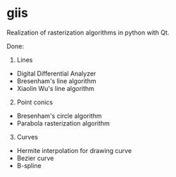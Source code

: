giis
====
Realization of rasterization algorithms in python with Qt.

Done:
 1. Lines
  - Digital Differential Analyzer
  - Bresenham's line algorithm
  - Xiaolin Wu's line algorithm
 2. Point conics
  - Bresenham's circle algorithm
  - Parabola rasterization algorithm
 3. Curves
  - Hermite interpolation for drawing curve
  - Bezier curve
  - B-spline
